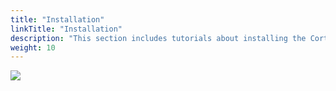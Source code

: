 ```yaml
---
title: "Installation"
linkTitle: "Installation"
description: "This section includes tutorials about installing the Cortex platform."
weight: 10
---
```


<img src="/images/work-in-progress.jpg">
